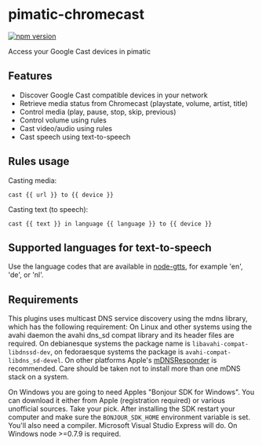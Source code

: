 pimatic-chromecast
=======================
[![npm version](https://badge.fury.io/js/pimatic-chromecast.svg)](https://badge.fury.io/js/pimatic-chromecast)

Access your Google Cast devices in pimatic

## Features
- Discover Google Cast compatible devices in your network
- Retrieve media status from Chromecast (playstate, volume, artist, title)
- Control media (play, pause, stop, skip, previous)
- Control volume using rules
- Cast video/audio using rules
- Cast speech using text-to-speech

## Rules usage
Casting media:
```
cast {{ url }} to {{ device }}
```
Casting text (to speech):
```
cast {{ text }} in language {{ language }} to {{ device }}
```

## Supported languages for text-to-speech
Use the language codes that are available in [node-gtts](https://github.com/thiennq/node-gtts/blob/master/index.js#L10), for example 'en', 'de', or 'nl'.

## Requirements
This plugins uses multicast DNS service discovery using the mdns library, which has the following requirement:
On Linux and other systems using the avahi daemon the avahi dns_sd compat library and its header files are required.  On debianesque systems the package name is `libavahi-compat-libdnssd-dev`, on fedoraesque systems the package is `avahi-compat-libdns_sd-devel`.  On other platforms Apple's [mDNSResponder](http://opensource.apple.com/tarballs/mDNSResponder/) is recommended. Care should be taken not to install more than one mDNS stack on a system.

On Windows you are going to need Apples "Bonjour SDK for Windows". You can download it either from Apple (registration required) or various unofficial sources. Take your pick. After installing the SDK restart your computer and make sure the `BONJOUR_SDK_HOME` environment variable is set. You'll also need a compiler. Microsoft Visual Studio Express will do. On Windows node >=0.7.9 is required.